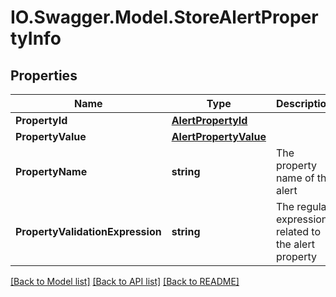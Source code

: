 # IO.Swagger.Model.StoreAlertPropertyInfo
## Properties

Name | Type | Description | Notes
------------ | ------------- | ------------- | -------------
**PropertyId** | [**AlertPropertyId**](AlertPropertyId.md) |  | 
**PropertyValue** | [**AlertPropertyValue**](AlertPropertyValue.md) |  | 
**PropertyName** | **string** | The property name of the alert | 
**PropertyValidationExpression** | **string** | The regular expression related to the alert property | [optional] 

[[Back to Model list]](../README.md#documentation-for-models) [[Back to API list]](../README.md#documentation-for-api-endpoints) [[Back to README]](../README.md)

